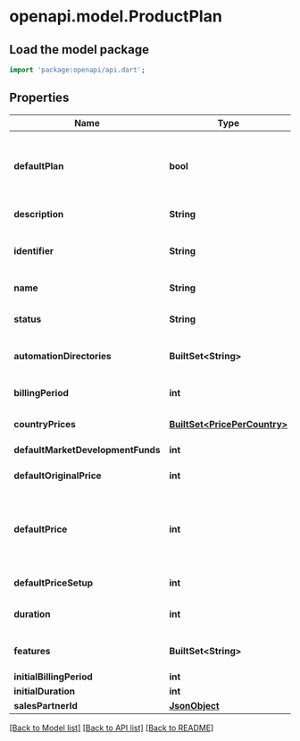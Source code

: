 # openapi.model.ProductPlan

## Load the model package
```dart
import 'package:openapi/api.dart';
```

## Properties
Name | Type | Description | Notes
------------ | ------------- | ------------- | -------------
**defaultPlan** | **bool** | True, if this is the default ProductPlan. A new created business will get this product plan, if not declared differently. | [optional] 
**description** | **String** | Description of the plan | [optional] 
**identifier** | **String** | The Product Plan identifier based on your internal identification system | [optional] 
**name** | **String** | The name of the product plan | 
**status** | **String** | One among PENDING_APPROVAL, ACTIVE, INACTIVE | [optional] 
**automationDirectories** | **BuiltSet&lt;String&gt;** | List of directories supported by this plan | [optional] 
**billingPeriod** | **int** | Period in months for which the location is billed | [optional] 
**countryPrices** | [**BuiltSet&lt;PricePerCountry&gt;**](PricePerCountry.md) | List of country specific prices | [optional] 
**defaultMarketDevelopmentFunds** | **int** | Default Market Development Funds | [optional] 
**defaultOriginalPrice** | **int** | Default Original Price in cent | [optional] 
**defaultPrice** | **int** | Mandatory if countryPrices is not populated. Define a global price for the Product Plan that gets applied for all countries | [optional] 
**defaultPriceSetup** | **int** | Set-up price per location in cent | [optional] 
**duration** | **int** | Duration of the Product Plan in months | 
**features** | **BuiltSet&lt;String&gt;** | List of features supported by this plan | [optional] 
**initialBillingPeriod** | **int** | Initial Billing Period | [optional] 
**initialDuration** | **int** | Initial Duration | [optional] 
**salesPartnerId** | [**JsonObject**](.md) |  | [optional] 

[[Back to Model list]](../README.md#documentation-for-models) [[Back to API list]](../README.md#documentation-for-api-endpoints) [[Back to README]](../README.md)


